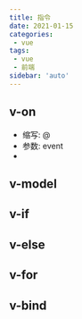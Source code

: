 ```yaml
---
title: 指令
date: 2021-01-15
categories:
 - vue
tags:
 - vue
 - 前端
sidebar: 'auto'
---
```


## v-on
- 缩写: @
- 参数: event
- 

## v-model

## v-if

## v-else

## v-for

## v-bind
